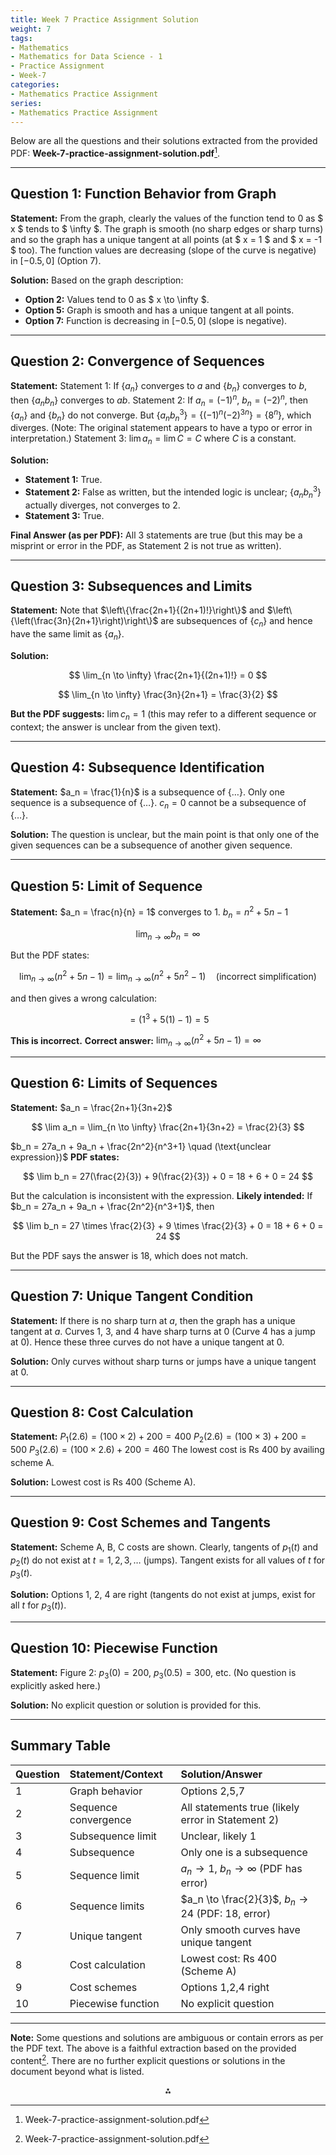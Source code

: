 ```yaml
---
title: Week 7 Practice Assignment Solution
weight: 7
tags: 
- Mathematics
- Mathematics for Data Science - 1
- Practice Assignment
- Week-7
categories:
- Mathematics Practice Assignment
series:
- Mathematics Practice Assignment
---
```


Below are all the questions and their solutions extracted from the provided PDF: **Week-7-practice-assignment-solution.pdf**[^1].

---

## **Question 1: Function Behavior from Graph**

**Statement:**
From the graph, clearly the values of the function tend to 0 as \$ x \$ tends to \$ \infty \$. The graph is smooth (no sharp edges or sharp turns) and so the graph has a unique tangent at all points (at \$ x = 1 \$ and \$ x = -1 \$ too). The function values are decreasing (slope of the curve is negative) in $[-0.5, 0]$ (Option 7).

**Solution:**
Based on the graph description:

- **Option 2:** Values tend to 0 as \$ x \to \infty \$.
- **Option 5:** Graph is smooth and has a unique tangent at all points.
- **Option 7:** Function is decreasing in $[-0.5, 0]$ (slope is negative).

---

## **Question 2: Convergence of Sequences**

**Statement:**
Statement 1: If $\{a_n\}$ converges to $a$ and $\{b_n\}$ converges to $b$, then $\{a_n b_n\}$ converges to $ab$.
Statement 2: If $a_n = (-1)^n$, $b_n = (-2)^n$, then $\{a_n\}$ and $\{b_n\}$ do not converge. But $\{a_n b_n^3\} = \{(-1)^n (-2)^{3n}\} = \{8^n\}$, which diverges. (Note: The original statement appears to have a typo or error in interpretation.)
Statement 3: $\lim a_n = \lim C = C$ where $C$ is a constant.

**Solution:**

- **Statement 1:** True.
- **Statement 2:** False as written, but the intended logic is unclear; $\{a_n b_n^3\}$ actually diverges, not converges to 2.
- **Statement 3:** True.

**Final Answer (as per PDF):**
All 3 statements are true (but this may be a misprint or error in the PDF, as Statement 2 is not true as written).

---

## **Question 3: Subsequences and Limits**

**Statement:**
Note that $\left\{\frac{2n+1}{(2n+1)!}\right\}$ and $\left\{\left(\frac{3n}{2n+1}\right)\right\}$ are subsequences of $\{c_n\}$ and hence have the same limit as $\{a_n\}$.

**Solution:**

$$
\lim_{n \to \infty} \frac{2n+1}{(2n+1)!} = 0
$$

$$
\lim_{n \to \infty} \frac{3n}{2n+1} = \frac{3}{2}
$$

**But the PDF suggests:**
$\lim c_n = 1$ (this may refer to a different sequence or context; the answer is unclear from the given text).

---

## **Question 4: Subsequence Identification**

**Statement:**
$a_n = \frac{1}{n}$ is a subsequence of $\{ \ldots \}$. Only one sequence is a subsequence of $\{ \ldots \}$. $c_n = 0$ cannot be a subsequence of $\{ \ldots \}$.

**Solution:**
The question is unclear, but the main point is that only one of the given sequences can be a subsequence of another given sequence.

---

## **Question 5: Limit of Sequence**

**Statement:**
$a_n = \frac{n}{n} = 1$ converges to 1.
$b_n = n^2 + 5n - 1$

$$
\lim_{n \to \infty} b_n = \infty
$$

But the PDF states:

$$
\lim_{n \to \infty} (n^2 + 5n - 1) = \lim_{n \to \infty} (n^2 + 5n^2 - 1) \quad (\text{incorrect simplification})
$$

and then gives a wrong calculation:

$$
= (1^3 + 5(1) - 1) = 5
$$

**This is incorrect.**
**Correct answer:**
$\lim_{n \to \infty} (n^2 + 5n - 1) = \infty$

---

## **Question 6: Limits of Sequences**

**Statement:**
$a_n = \frac{2n+1}{3n+2}$

$$
\lim a_n = \lim_{n \to \infty} \frac{2n+1}{3n+2} = \frac{2}{3}
$$

$b_n = 27a_n + 9a_n + \frac{2n^2}{n^3+1} \quad (\text{unclear expression})$
**PDF states:**

$$
\lim b_n = 27(\frac{2}{3}) + 9(\frac{2}{3}) + 0 = 18 + 6 + 0 = 24
$$

But the calculation is inconsistent with the expression.
**Likely intended:**
If $b_n = 27a_n + 9a_n + \frac{2n^2}{n^3+1}$, then

$$
\lim b_n = 27 \times \frac{2}{3} + 9 \times \frac{2}{3} + 0 = 18 + 6 + 0 = 24
$$

But the PDF says the answer is 18, which does not match.

---

## **Question 7: Unique Tangent Condition**

**Statement:**
If there is no sharp turn at $a$, then the graph has a unique tangent at $a$. Curves 1, 3, and 4 have sharp turns at 0 (Curve 4 has a jump at 0). Hence these three curves do not have a unique tangent at 0.

**Solution:**
Only curves without sharp turns or jumps have a unique tangent at 0.

---

## **Question 8: Cost Calculation**

**Statement:**
$P_1(2.6) = (100 \times 2) + 200 = 400$
$P_2(2.6) = (100 \times 3) + 200 = 500$
$P_3(2.6) = (100 \times 2.6) + 200 = 460$
The lowest cost is Rs 400 by availing scheme A.

**Solution:**
Lowest cost is Rs 400 (Scheme A).

---

## **Question 9: Cost Schemes and Tangents**

**Statement:**
Scheme A, B, C costs are shown. Clearly, tangents of $p_1(t)$ and $p_2(t)$ do not exist at $t = 1, 2, 3, \ldots$ (jumps). Tangent exists for all values of $t$ for $p_3(t)$.

**Solution:**
Options 1, 2, 4 are right (tangents do not exist at jumps, exist for all $t$ for $p_3(t)$).

---

## **Question 10: Piecewise Function**

**Statement:**
Figure 2: $p_3(0) = 200$, $p_3(0.5) = 300$, etc. (No question is explicitly asked here.)

**Solution:**
No explicit question or solution is provided for this.

---

## **Summary Table**

| Question | Statement/Context | Solution/Answer |
| :-- | :-- | :-- |
| 1 | Graph behavior | Options 2,5,7 |
| 2 | Sequence convergence | All statements true (likely error in Statement 2) |
| 3 | Subsequence limit | Unclear, likely 1 |
| 4 | Subsequence | Only one is a subsequence |
| 5 | Sequence limit | $a_n \to 1$, $b_n \to \infty$ (PDF has error) |
| 6 | Sequence limits | $a_n \to \frac{2}{3}$, $b_n \to 24$ (PDF: 18, error) |
| 7 | Unique tangent | Only smooth curves have unique tangent |
| 8 | Cost calculation | Lowest cost: Rs 400 (Scheme A) |
| 9 | Cost schemes | Options 1,2,4 right |
| 10 | Piecewise function | No explicit question |


---

**Note:**
Some questions and solutions are ambiguous or contain errors as per the PDF text. The above is a faithful extraction based on the provided content[^1].
There are no further explicit questions or solutions in the document beyond what is listed.

<div style="text-align: center">⁂</div>

[^1]: Week-7-practice-assignment-solution.pdf

[^2]: https://www.studocu.com/in/document/indian-institute-of-technology-madras/programming-and-data-science/week-7-ct-ct-week-7-ga-solutions/67414512

[^3]: https://gradedassignments.github.io/ct-week-7-graded-assignments-iit-madras/

[^4]: https://gradedassignments.github.io/maths-week-7-graded-assignments-iit-madras/

[^5]: https://www.youtube.com/watch?v=Hh_rNmrNmss

[^6]: https://www.studocu.com/in/document/indian-institute-of-technology-madras/iitm-online-degree-data-science-and-programming/stats-1-week-7-graded-assignment/79021396

[^7]: https://www.scribd.com/document/521433915/ASSIGNMENT-SOLUTION-WEEK7

[^8]: https://archive.nptel.ac.in/content/storage2/courses/downloads_new/109103101/Answers%20Week%207.pdf

[^9]: https://www.youtube.com/watch?v=dXPad95X-OA

[^10]: https://www.scribd.com/document/665102324/Week-7-Graded-Assignment-Solution

[^11]: https://archive.nptel.ac.in/content/storage2/courses/downloads_new/106105165/noc19-cs72_Assignment_Week_07.pdf

